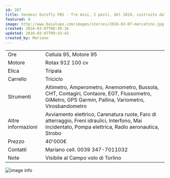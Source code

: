 ```yaml
---
id: 207
title: Vendesi Eurofly FB5 - Tre Assi, 2 posti, del 2010, costruito dalla casa
featured: 0
image: http://www.baialupo.com/images/stories/2016-03-07-mercatino.jpg)
created: 2016-03-07T08:49:16
updated: 2016-03-07T09:43:43
created_by: Mariano
---
```


|                    |                                                                                                                                                      |
| ------------------ | ---------------------------------------------------------------------------------------------------------------------------------------------------- |
| Ore                | Cellula 95, Motore 95                                                                                                                                |
| Motore             | Rotax 912 100 cv                                                                                                                                     |
| Elica              | Tripala                                                                                                                                              |
| Carrello           | Triciclo                                                                                                                                             |
| Strumenti          | Altimetro, Amperometro, Anemometro, Bussola, CHT, Contagiri, Contaore, EGT, Flussometro, GiMetro, GPS Garmin, Pallina, Variometro, Virosbandometro   |
| Altre informazioni | Avviamento elettrico, Carenatura ruote, Faro di atterraggio, Freni idraulici, Interfono, Mai incidentato, Pompa elettrica, Radio aeronautica, Strobo |
| Prezzo             | 40'000€                                                                                                                                              |
| Contatti           | Mariano cell. 0039 347-7011032                                                                                                                       |
| Note               | Visibile al Campo volo di Torlino                                                                                                                    |

![image info](/mercatino/2016-03-07-mercatino.jpg)

